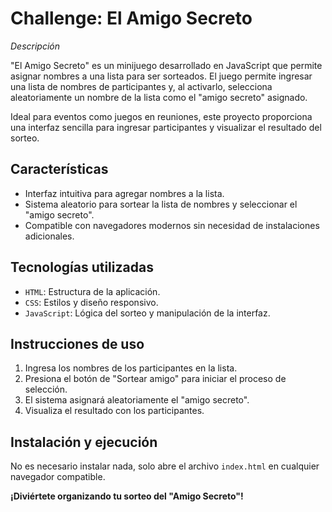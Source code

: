 # Challenge: El Amigo Secreto

*Descripción*

"El Amigo Secreto" es un minijuego desarrollado en JavaScript que permite asignar nombres a una lista para ser sorteados. El juego permite ingresar una lista de nombres de participantes y, al activarlo, selecciona aleatoriamente un nombre de la lista como el "amigo secreto" asignado.

Ideal para eventos como juegos en reuniones, este proyecto proporciona una interfaz sencilla para ingresar participantes y visualizar el resultado del sorteo.

## Características

- Interfaz intuitiva para agregar nombres a la lista.
- Sistema aleatorio para sortear la lista de nombres y seleccionar el "amigo secreto".
- Compatible con navegadores modernos sin necesidad de instalaciones adicionales.

## Tecnologías utilizadas

- `HTML`: Estructura de la aplicación.
- `CSS`: Estilos y diseño responsivo.
- `JavaScript`: Lógica del sorteo y manipulación de la interfaz.

## Instrucciones de uso

1. Ingresa los nombres de los participantes en la lista.
2. Presiona el botón de "Sortear amigo" para iniciar el proceso de selección.
3. El sistema asignará aleatoriamente el "amigo secreto".
4. Visualiza el resultado con los participantes.

## Instalación y ejecución

No es necesario instalar nada, solo abre el archivo `index.html` en cualquier navegador compatible.


**¡Diviértete organizando tu sorteo del "Amigo Secreto"!**
